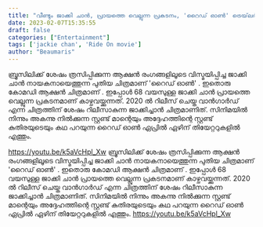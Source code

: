 ```yaml
---
title: "വീണ്ടും ജാക്കി ചാൻ, പ്രായത്തെ വെല്ലുന്ന പ്രകടനം, 'റൈഡ് ഓൺ' ട്രെയ്‌ലർ പുറത്തിറങ്ങി"
date: 2023-02-07T15:35:55
draft: false
categories: ["Entertainment"]
tags: ['jackie chan', 'Ride On movie']
author: "Beaumaris"
---
```


ബ്രൂസിലിക്ക് ശേഷം ത്രസിപ്പിക്കുന്ന ആക്ഷൻ രംഗങ്ങളിലൂടെ വിസ്മയിപ്പിച്ച ജാക്കി ചാൻ നായകനായെത്തുന്ന പുതിയ ചിത്രമാണ് 'റൈഡ് ഓൺ' . ഇതൊരു കോമഡി ആക്ഷൻ ചിത്രമാണ് . ഇപ്പോൾ 68 വയസുള്ള ജാക്കി ചാൻ പ്രായത്തെ വെല്ലുന്ന പ്രകടനമാണ് കാഴ്ചവയ്ക്കുന്നത്. 2020 ൽ റിലീസ് ചെയ്ത വാൻഗാർഡ് എന്ന ചിത്രത്തിന് ശേഷം റിലീസാകുന്ന ജാക്കിച്ചാൻ ചിത്രമാണിത്. സിനിമയിൽ നിന്നും അകന്നു നിൽക്കുന്ന സ്റ്റണ്ട് മാന്റെയും അദ്ദേഹത്തിന്റെ സ്റ്റണ്ട് കുതിരയുടെയും കഥ പറയുന്ന റൈഡ് ഓൺ ഏപ്രിൽ ഏഴിന് തിയേറ്ററുകളിൽ എത്തും.

https://youtu.be/k5aVcHpl_Xw
ബ്രൂസിലിക്ക് ശേഷം ത്രസിപ്പിക്കുന്ന ആക്ഷൻ രംഗങ്ങളിലൂടെ വിസ്മയിപ്പിച്ച ജാക്കി ചാൻ നായകനായെത്തുന്ന പുതിയ ചിത്രമാണ് 'റൈഡ് ഓൺ' . ഇതൊരു കോമഡി ആക്ഷൻ ചിത്രമാണ് . ഇപ്പോൾ 68 വയസുള്ള ജാക്കി ചാൻ പ്രായത്തെ വെല്ലുന്ന പ്രകടനമാണ് കാഴ്ചവയ്ക്കുന്നത്. 2020 ൽ റിലീസ് ചെയ്ത വാൻഗാർഡ് എന്ന ചിത്രത്തിന് ശേഷം റിലീസാകുന്ന ജാക്കിച്ചാൻ ചിത്രമാണിത്. സിനിമയിൽ നിന്നും അകന്നു നിൽക്കുന്ന സ്റ്റണ്ട് മാന്റെയും അദ്ദേഹത്തിന്റെ സ്റ്റണ്ട് കുതിരയുടെയും കഥ പറയുന്ന റൈഡ് ഓൺ ഏപ്രിൽ ഏഴിന് തിയേറ്ററുകളിൽ എത്തും. https://youtu.be/k5aVcHpl_Xw
